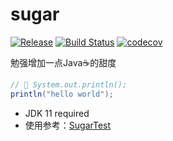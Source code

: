 # sugar

[![Release](https://jitpack.io/v/cbdyzj/sugar.svg)](https://jitpack.io/#cbdyzj/sugar)
[![Build Status](https://travis-ci.org/cbdyzj/sugar.svg?branch=master)](https://travis-ci.org/cbdyzj/sugar)
[![codecov](https://codecov.io/gh/cbdyzj/sugar/branch/master/graph/badge.svg)](https://codecov.io/gh/cbdyzj/sugar)

勉强增加一点Java☕的甜度

```java
// 👋 System.out.println();
println("hello world");
```

- JDK 11 required
- 使用参考：[SugarTest](https://github.com/cbdyzj/sugar/blob/master/src/test/java/org/jianzhao/sugar/SugarTest.java)

